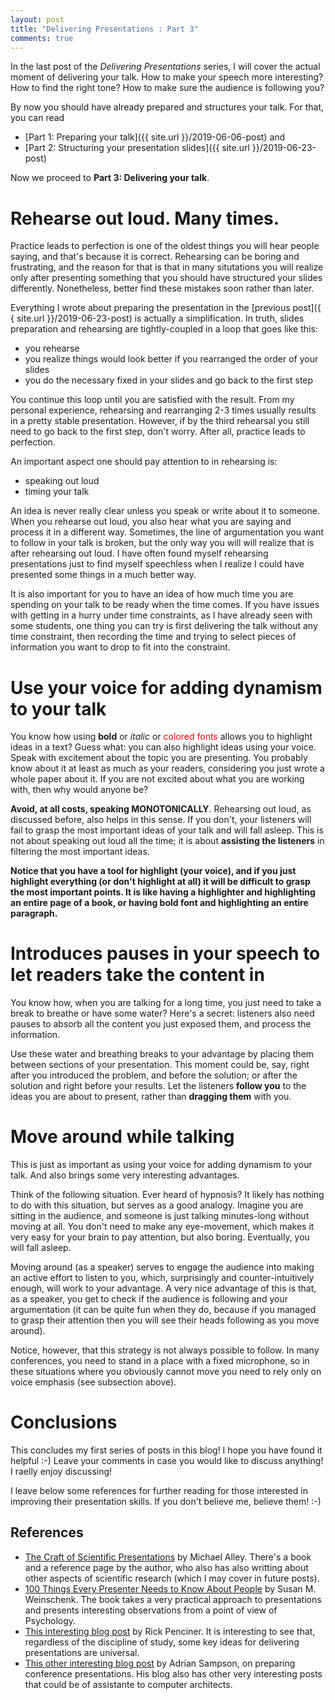 ```yaml
---
layout: post
title: "Delivering Presentations : Part 3"
comments: true
---
```


In the last post of the *Delivering Presentations* series, I will cover the actual moment of delivering your talk. How to make your speech more interesting? How to find the right tone? How to make sure the audience is following you?

By now you should have already prepared and structures your talk. For that, you can read
- [Part 1: Preparing your talk]({{ site.url }}/2019-06-06-post) and
- [Part 2: Structuring your presentation slides]({{ site.url }}/2019-06-23-post)

Now we proceed to **Part 3: Delivering your talk**.

# Rehearse out loud. Many times.

Practice leads to perfection is one of the oldest things you will hear people saying, and that's because it is correct. Rehearsing can be boring and frustrating, and the reason for that is that in many situtations you will realize only after presenting something that you should have structured your slides differently. Nonetheless, better find these mistakes soon rather than later.

Everything I wrote about preparing the presentation in the [previous post]({ { site.url }}/2019-06-23-post) is actually a simplification. 
In truth, slides preparation and rehearsing are tightly-coupled in a loop that goes like this:
- you rehearse 
- you realize things would look better if you rearranged the order of your slides
- you do the necessary fixed in your slides and go back to the first step

You continue this loop until you are satisfied with the result.
From my personal experience, rehearsing and rearranging 2-3 times usually results in a pretty stable presentation. However, if by the third rehearsal you still need to go back to the first step, don't worry. After all, practice leads to perfection.

An important aspect one should pay attention to in rehearsing is:
- speaking out loud
- timing your talk

An idea is never really clear unless you speak or write about it to someone.
When you rehearse out loud, you also hear what you are saying and process it in a different way.
Sometimes, the line of argumentation you want to follow in your talk is broken, but the only way you will will realize that is after rehearsing out loud.
I have often found myself rehearsing presentations just to find myself speechless when I realize I could have presented some things in a much better way.

It is also important for you to have an idea of how much time you are spending on your talk to be ready when the time comes. If you have issues with getting in a hurry under time constraints, as I have already seen with some students, one thing you can try is first delivering the talk without any time constraint, then recording the time and trying to select pieces of information you want to drop to fit into the constraint.

# Use your voice for adding dynamism to your talk

You know how using **bold** or *italic* or <font color="red">colored fonts</font>  allows you to highlight ideas in a text? Guess what: you can also highlight ideas using your voice. Speak with excitement about the topic you are presenting. You probably know about it at least as much as your readers, considering you just wrote a whole paper about it. If you are not excited about what you are working with, then why would anyone be?

**Avoid, at all costs, speaking MONOTONICALLY**. Rehearsing out loud, as discussed before, also helps in this sense. 
If you don't, your listeners will fail to grasp the most important ideas of your talk and will fall asleep.
This is not about speaking out loud all the time; it is about **assisting the listeners** in filtering the most important ideas.

**Notice that you have a tool for highlight (your voice), and if you just highlight everything (or don't highlight at all) it will be difficult to grasp the most important points. It is like having a highlighter and highlighting an entire page of a book, or having bold font and highlighting an entire paragraph.**

# Introduces pauses in your speech to let readers take the content in

You know how, when you are talking for a long time, you just need to take a break to breathe or have some water? Here's a secret: listeners also need pauses to absorb all the content you just exposed them, and process the information.

Use these water and breathing breaks to your advantage by placing them between sections of your presentation.
This moment could be, say, right after you introduced the problem, and before the solution; or after the solution and right before your results.
Let the listeners **follow you** to the ideas you are about to present, rather than **dragging them** with you.

# Move around while talking

This is just as important as using your voice for adding dynamism to your talk. And also brings some very interesting advantages.

Think of the following situation. Ever heard of hypnosis? It likely has nothing to do with this situation, but serves as a good analogy. Imagine you are sitting in the audience, and someone is just talking minutes-long without moving at all. You don't need to make any eye-movement, which makes it very easy for your brain to pay attention, but also boring. Eventually, you will fall asleep.

Moving around (as a speaker) serves to engage the audience into making an active effort to listen to you, which, surprisingly and counter-intuitively enough, will work to your advantage. A very nice advantage of this is that, as a speaker, you get to check if the audience is following and your argumentation (it can be quite fun when they do, because if you managed to grasp their attention then you will see their heads following as you move around).

Notice, however, that this strategy is not always possible to follow. In many conferences, you need to stand in a place with a fixed microphone, so in these situations where you obviously cannot move you need to rely only on voice emphasis (see subsection above).

# Conclusions

This concludes my first series of posts in this blog! I hope you have found it helpful :-) Leave your comments in case you would like to discuss anything! I raelly enjoy discussing! 

I leave below some references for further reading for those interested in improving their presentation skills. If you don't believe me, believe them! :-)

## References

- [The Craft of Scientific Presentations](https://www.craftofscientificpresentations.com/) by Michael Alley. There's a book and a reference page by the author, who also has also writting about other aspects of scientific research (which I may cover in future posts).
- [100 Things Every Presenter Needs to Know About People](https://www.amazon.com/Things-Every-Presenter-Needs-People/dp/0321821246) by Susan M. Weinschenk. The book takes a very practical approach to presentations and presents interesting observations from a point of view of Psychology.
- [This interesting blog post](http://www.rickpenciner.com/presentations) by Rick Penciner. It is interesting to see that, regardless of the discipline of study, some key ideas for delivering presentations are universal.
- [This other interesting blog post](http://www.cs.cornell.edu/~asampson/blog/conferencetalk.html) by Adrian Sampson, on preparing conference presentations. His blog also has other very interesting posts that could be of assistante to computer architects.
